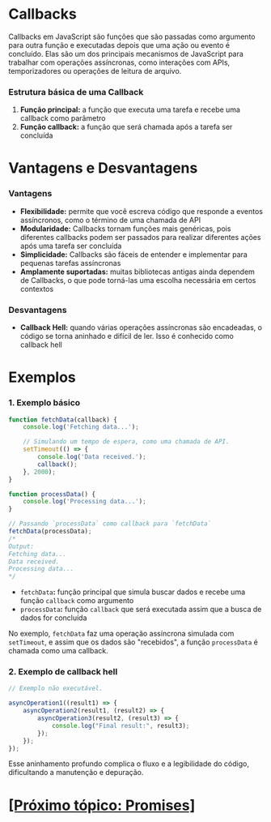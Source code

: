 # Callbacks

Callbacks em JavaScript são funções que são passadas como argumento para outra função e executadas depois que uma ação ou evento é concluído. Elas são um dos principais mecanismos de JavaScript para trabalhar com operações assíncronas, como interações com APIs, temporizadores ou operações de leitura de arquivo.

### Estrutura básica de uma Callback

1. **Função principal:** a função que executa uma tarefa e recebe uma callback como parâmetro
2. **Função callback:** a função que será chamada após a tarefa ser concluída

# Vantagens e Desvantagens

### Vantagens

- **Flexibilidade:** permite que você escreva código que responde a eventos assíncronos, como o término de uma chamada de API
- **Modularidade:** Callbacks tornam funções mais genéricas, pois diferentes callbacks podem ser passados para realizar diferentes ações após uma tarefa ser concluída
- **Simplicidade:** Callbacks são fáceis de entender e implementar para pequenas tarefas assíncronas
- **Amplamente suportadas:** muitas bibliotecas antigas ainda dependem de Callbacks, o que pode torná-las uma escolha necessária em certos contextos

### Desvantagens

- **Callback Hell:** quando várias operações assíncronas são encadeadas, o código se torna aninhado e difícil de ler. Isso é conhecido como callback hell

# Exemplos

### 1. Exemplo básico

```JavaScript
function fetchData(callback) {
    console.log('Fetching data...');

    // Simulando um tempo de espera, como uma chamada de API.
    setTimeout(() => {
        console.log('Data received.');
        callback();
    }, 2000);
}

function processData() {
    console.log('Processing data...');
}

// Passando `processData` como callback para `fetchData`
fetchData(processData);
/*
Output:
Fetching data...
Data received.
Processing data...
*/
```

- `fetchData`**:** função principal que simula buscar dados e recebe uma função `callback` como argumento
- `processData`**:** função `callback` que será executada assim que a busca de dados for concluída

No exemplo, `fetchData` faz uma operação assíncrona simulada com `setTimeout`, e assim que os dados são "recebidos", a função `processData` é chamada como uma callback.

### 2. Exemplo de callback hell

```JavaScript
// Exemplo não executável.

asyncOperation1((result1) => {
    asyncOperation2(result1, (result2) => {
        asyncOperation3(result2, (result3) => {
            console.log("Final result:", result3);
        });
    });
});
```

Esse aninhamento profundo complica o fluxo e a legibilidade do código, dificultando a manutenção e depuração.

# [[Próximo tópico: Promises]](./3-promises.md)